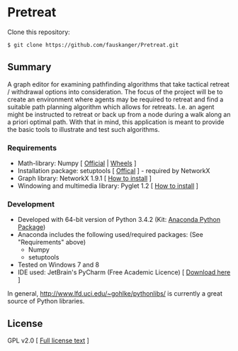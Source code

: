 # Pretreat
Clone this repository:
```sh
$ git clone https://github.com/fauskanger/Pretreat.git
```
## Summary
A graph editor for examining pathfinding algorithms that take tactical retreat / withdrawal options into consideration. The focus of the project will be to create an environment where agents may be required to retreat and find a suitable path planning algorithm which allows for retreats. I.e. an agent might be instructed to retreat or back up from a node during a walk along an a priori optimal path. With that in mind, this application is meant to provide the basic tools to illustrate and test such algorithms.

### Requirements
  - Math-library: Numpy [ [Official](http://www.numpy.org/) | [Wheels](http://www.lfd.uci.edu/~gohlke/pythonlibs/#numpy) ]
  - Installation package: setuptools [ [Offical](https://pypi.python.org/pypi/setuptools) ] - required by NetworkX
  - Graph library: NetworkX 1.9.1 [ [How to install](http://networkx.github.io/documentation/networkx-1.9.1/install.html) ]
  - Windowing and multimedia library: Pyglet 1.2 [ [How to install](http://www.pyglet.org/download.html) ]

### Development

  - Developed with 64-bit version of Python 3.4.2 (Kit: [Anaconda Python Package](https://store.continuum.io/cshop/anaconda/))
  - Anaconda includes the following used/required packages: (See "Requirements" above)
    - Numpy
    - setuptools
  - Tested on Windows 7 and 8
  - IDE used: JetBrain's PyCharm (Free Academic Licence) [ [Download here](https://www.jetbrains.com/pycharm/download/) ]

In general, http://www.lfd.uci.edu/~gohlke/pythonlibs/ is currently a great source of Python libraries. 

License
----
GPL v2.0 [ [Full license text](LICENSE.txt) ]